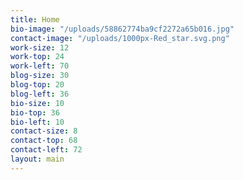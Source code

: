 ```yaml
---
title: Home
bio-image: "/uploads/58862774ba9cf2272a65b016.jpg"
contact-image: "/uploads/1000px-Red_star.svg.png"
work-size: 12
work-top: 24
work-left: 70
blog-size: 30
blog-top: 20
blog-left: 36
bio-size: 10
bio-top: 36
bio-left: 10
contact-size: 8
contact-top: 68
contact-left: 72
layout: main
---
```


